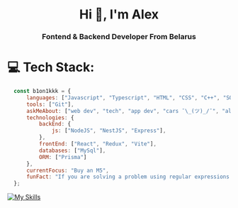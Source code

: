 <h1 align="center">Hi 👋, I'm Alex</h1>
<h3 align="center">Fontend & Backend Developer From Belarus</h3>

# 💻 Tech Stack:

```javascript
  const b1on1kkk = {
      languages: ["Javascript", "Typescript", "HTML", "CSS", "C++", "SQL"],
      tools: ["Git"],
      askMeAbout: ["web dev", "tech", "app dev", "cars ¯\_(ツ)_/¯", "algorithms"],
      technologies: {
          backEnd: {
              js: ["NodeJS", "NestJS", "Express"],
          },
          frontEnd: ["React", "Redux", "Vite"],
          databases: ["MySql"],
          ORM: ["Prisma"]
      },
      currentFocus: "Buy an M5",
      funFact: "If you are solving a problem using regular expressions (RegExp), now instead of one problem you have two :)"
  };
```

[![My Skills](https://skillicons.dev/icons?i=react,vite,nextjs,tailwind,sass,bootstrap,ts,js,cpp,nodejs,express,nestjs,mysql,prisma,nginx,jest,docker,babel,figma,npm,html,css)](https://skillicons.dev)

